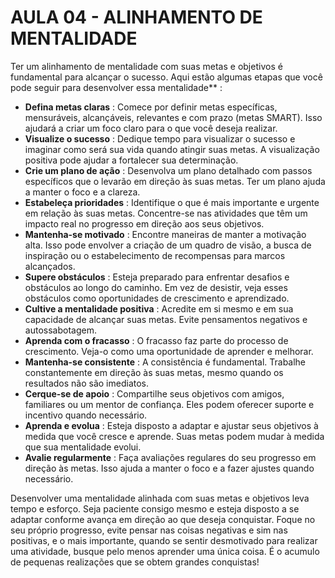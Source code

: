 # AULA 04 - ALINHAMENTO DE MENTALIDADE

Ter um alinhamento de mentalidade com suas metas e objetivos é fundamental para alcançar o sucesso. Aqui estão algumas etapas que você pode seguir para desenvolver essa mentalidade\*\* :

- **Defina metas claras** : Comece por definir metas específicas, mensuráveis, alcançáveis, relevantes e com prazo (metas SMART). Isso ajudará a criar um foco claro para o que você deseja realizar.
- **Visualize o sucesso** : Dedique tempo para visualizar o sucesso e imaginar como será sua vida quando atingir suas metas. A visualização positiva pode ajudar a fortalecer sua determinação.
- **Crie um plano de ação** : Desenvolva um plano detalhado com passos específicos que o levarão em direção às suas metas. Ter um plano ajuda a manter o foco e a clareza.
- **Estabeleça prioridades** : Identifique o que é mais importante e urgente em relação às suas metas. Concentre-se nas atividades que têm um impacto real no progresso em direção aos seus objetivos.
- **Mantenha-se motivado** : Encontre maneiras de manter a motivação alta. Isso pode envolver a criação de um quadro de visão, a busca de inspiração ou o estabelecimento de recompensas para marcos alcançados.
- **Supere obstáculos** : Esteja preparado para enfrentar desafios e obstáculos ao longo do caminho. Em vez de desistir, veja esses obstáculos como oportunidades de crescimento e aprendizado.
- **Cultive a mentalidade positiva** : Acredite em si mesmo e em sua capacidade de alcançar suas metas. Evite pensamentos negativos e autossabotagem.
- **Aprenda com o fracasso** : O fracasso faz parte do processo de crescimento. Veja-o como uma oportunidade de aprender e melhorar.
- **Mantenha-se consistente** : A consistência é fundamental. Trabalhe constantemente em direção às suas metas, mesmo quando os resultados não são imediatos.
- **Cerque-se de apoio** : Compartilhe seus objetivos com amigos, familiares ou um mentor de confiança. Eles podem oferecer suporte e incentivo quando necessário.
- **Aprenda e evolua** : Esteja disposto a adaptar e ajustar seus objetivos à medida que você cresce e aprende. Suas metas podem mudar à medida que sua mentalidade evolui.
- **Avalie regularmente** : Faça avaliações regulares do seu progresso em direção às metas. Isso ajuda a manter o foco e a fazer ajustes quando necessário.

Desenvolver uma mentalidade alinhada com suas metas e objetivos leva tempo e esforço. Seja paciente consigo mesmo e esteja disposto a se adaptar conforme avança em direção ao que deseja conquistar. Foque no seu próprio progresso, evite pensar nas coisas negativas e sim nas positivas, e o mais importante, quando se sentir desmotivado para realizar uma atividade, busque pelo menos aprender uma única coisa. É o acumulo de pequenas realizações que se obtem grandes conquistas!
